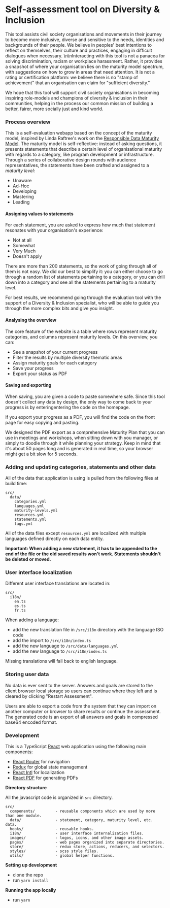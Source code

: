 # Self-assessment tool on Diversity & Inclusion

This tool assists civil society organisations and movements in their journey to become more inclusive, diverse and sensitive to the needs, identities and backgrounds of their people. We believe in peoples\' best intentions to reflect on themselves, their culture and practices, engaging in difficult dialogues when necessary. \n\nInteracting with this tool is not a panacea for solving discrimination, racism or workplace harassment. Rather, it provides a snapshot of where your organisation lies on the maturity model spectrum, with suggestions on how to grow in areas that need attention. It is not a rating or certification platform: we believe there is no "stamp of achievement" that an organisation can claim for "sufficient diversity."

We hope that this tool will support civil society organisations in becoming inspiring role-models and champions of diversity & inclusion in their communities, helping in the process our common mission of building a better, fairer, more socially just and kind world.

### Process overview

This is a self-evaluation webapp based on the concept of the maturity model, inspired by Linda Raftree's work on the [Responsible Data Maturity Model](https://lindaraftree.com/2019/10/17/a-responsible-data-maturity-model-for-non-profits/). The maturity model is self-reflective: instead of asking questions, it presents statements that describe a certain level of organisational maturity with regards to a category, like program development or infrastructure. Through a series of collaborative design rounds with audience representatives, the statements have been crafted and assigned to a _maturity level:_

- Unaware
- Ad-Hoc
- Developing
- Mastering
- Leading

#### Assigning values to statements

For each statement, you are asked to express how much that statement resonates with your organisation's experience:

- Not at all
- Somewhat
- Very Much
- Doesn't apply

There are more than 200 statements, so the work of going through all of them is not easy. We did our best to simplify it: you can either choose to go through a random list of statements pertaining to a category, or you can drill down into a category and see all the statements pertaining to a maturity level.

For best results, we recommend going through the evaluation tool with the support of a Diversity & Inclusion specialist, who will be able to guide you through the more complex bits and give you insight.

#### Analysing the overview

The core feature of the website is a table where rows represent maturity categories, and columns represent maturity levels. On this overview, you can:

- See a snapshot of your current progress
- Filter the results by multiple diversity thematic areas
- Assign maturity goals for each category
- Save your progress
- Export your status as PDF

#### Saving and exporting

When saving, you are given a code to paste somewhere safe. Since this tool doesn't collect any data by design, the only way to come back to your progress is by enteringentering the code on the homepage.

If you export your progress as a PDF, you will find the code on the front page for easy copying and pasting.

We designed the PDF export as a comprehensive Maturity Plan that you can use in meetings and workshops, when sitting down with you manager, or simply to doodle through it while planning your strategy. Keep in mind that it's about 50 pages long and is generated in real time, so your browser might get a bit slow for 5 seconds.

### Adding and updating categories, statements and other data

All of the data that application is using is pulled from the following files at build time:

```
src/
  data/
    categories.yml
    languages.yml
    maturity-levels.yml
    resources.yml
    statements.yml
    tags.yml
```

All of the data files except `resources.yml` are localized with multiple languages defined directly on each data entity.

**Important: When adding a new statement, it has to be appended to the end of the file or the old saved results won't work. Statements shouldn't be deleted or moved.**

### User interface localization

Different user interface translations are located in:

```
src/
  i18n/
    en.ts
    es.ts
    fr.ts
```

When adding a language:

- add the new translation file in `/src/i18n` directory with the language ISO code
- add the import to `/src/i18n/index.ts`
- add the new language to `/src/data/languages.yml`
- add the new language to `/src/i18n/index.ts`

Missing translations will fall back to english language.

### Storing user data

No data is ever sent to the server. Answers and goals are stored to the client browser local storage so users can continue where they left and is cleared by clicking "Restart Assessment".

Users are able to export a code from the system that they can import on another computer or browser to share results or continue the assessment. The generated code is an export of all answers and goals in compressed base64 encoded format.

### Development

This is a TypeScript [React](https://reactjs.org/) web application using the following main components:

- [React Router](https://reactrouter.com/web/guides/quick-start) for navigation
- [Redux](https://react-redux.js.org/) for global state management
- [React Intl](https://formatjs.io/docs/react-intl/) for localization
- [React PDF](https://github.com/diegomura/react-pdf) for generating PDFs

**Directory structure**

All the javascript code is organized in `src` directory.

```
src/
  components/         - reusable components which are used by more than one module.
  data/               - statement, category, maturity level, etc. data.
  hooks/              - reusable hooks.
  i18n/               - user interface internalization files.
  images/             - logos, icons, and other image assets.
  pages/              - web pages organized into separate directories.
  store/              - redux store, actions, reducers, and selectors.
  styles/             - scss style files.
  utils/              - global helper functions.
```

**Setting up development**

- clone the repo
- run `yarn install`

**Running the app locally**

- run `yarn`
